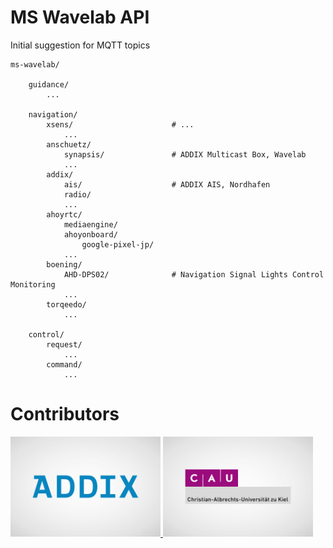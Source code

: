---
---

# MS Wavelab API

Initial suggestion for MQTT topics

```
ms-wavelab/

    guidance/
        ...

    navigation/
        xsens/                      # ...
            ...
        anschuetz/
            synapsis/               # ADDIX Multicast Box, Wavelab
            ...
        addix/
            ais/                    # ADDIX AIS, Nordhafen
            radio/
            ...
        ahoyrtc/
            mediaengine/
            ahoyonboard/
                google-pixel-jp/
            ...
        boening/
            AHD-DPS02/              # Navigation Signal Lights Control Monitoring
            ...
        torqeedo/
            ...
            
    control/
        request/
            ...
        command/
            ...
```

# Contributors

<a href="https://www.addix.net/">
    <img src="assets/images/ADDIX.png" alt="ADDIX" width="240" height="160">
</a>

<a href="https://www.uni-kiel.de/de/">
    <img src="assets/images/CAU.png" alt="CAU" width="240" height="160">
</a>
